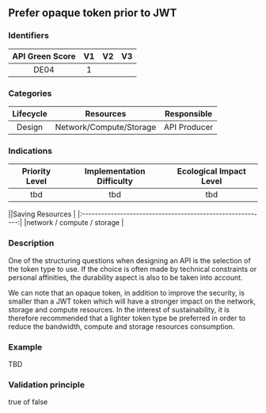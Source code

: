 ## Prefer opaque token prior to JWT

### Identifiers

| API Green Score |  V1  |  V2  |  V3  |
|:-------:|:----:|:----:|:----:|
|   DE04   | 1  |   |      |

### Categories

| Lifecycle |  Resources  |  Responsible  |
|:---------:|:----:|:----:|
| Design | Network/Compute/Storage | API Producer |

### Indications

| Priority Level |      Implementation Difficulty      |  Ecological Impact Level   |
|:-------------------:|:-------------------------:|:---------------------:|
| tbd | tbd | tbd |

||Saving Resources                                           |
|:----------------------------------------------------------:|
|network / compute / storage    |

### Description

One of the structuring questions when designing an API is the selection of the token type to use. If the choice is often made by technical constraints or personal affinities, the durability aspect is also to be taken into account.

We can note that an opaque token, in addition to improve the security, is smaller than a JWT token which will have a stronger impact on the network, storage and compute resources.
In the interest of sustainability, it is therefore recommended that a lighter token type be preferred in order to reduce the bandwidth, compute and storage resources consumption.




### Example
TBD 

### Validation principle

true of false